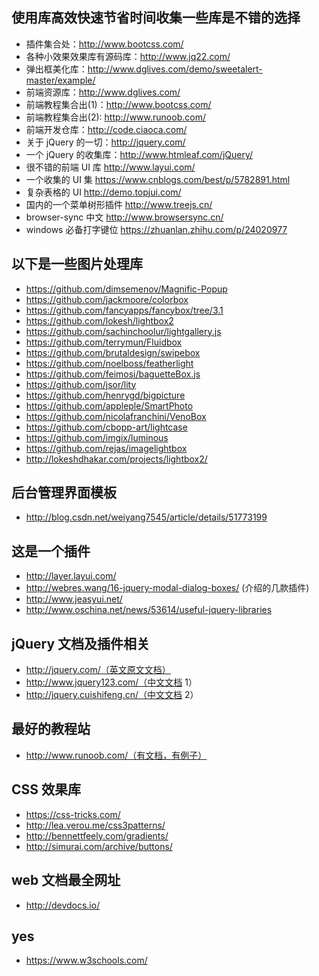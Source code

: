 ## 使用库高效快速节省时间收集一些库是不错的选择
* 插件集合处：http://www.bootcss.com/
* 各种小效果效果库有源码库：http://www.jq22.com/
* 弹出框美化库：http://www.dglives.com/demo/sweetalert-master/example/
* 前端资源库：http://www.dglives.com/
* 前端教程集合出(1)：http://www.bootcss.com/
* 前端教程集合出(2): http://www.runoob.com/
* 前端开发仓库：http://code.ciaoca.com/
* 关于 jQuery 的一切：http://jquery.com/
* 一个 jQuery 的收集库：http://www.htmleaf.com/jQuery/
* 很不错的前端 UI 库 http://www.layui.com/
* 一个收集的 UI 集 https://www.cnblogs.com/best/p/5782891.html
* 复杂表格的 UI http://demo.topjui.com/
* 国内的一个菜单树形插件 http://www.treejs.cn/
* browser-sync 中文 http://www.browsersync.cn/
* windows 必备打字键位 https://zhuanlan.zhihu.com/p/24020977

## 以下是一些图片处理库
*  https://github.com/dimsemenov/Magnific-Popup
*  https://github.com/jackmoore/colorbox
*  https://github.com/fancyapps/fancybox/tree/3.1
*  https://github.com/lokesh/lightbox2
*  https://github.com/sachinchoolur/lightgallery.js
*  https://github.com/terrymun/Fluidbox
*  https://github.com/brutaldesign/swipebox
*  https://github.com/noelboss/featherlight
*  https://github.com/feimosi/baguetteBox.js
*  https://github.com/jsor/lity
*  https://github.com/henrygd/bigpicture
*  https://github.com/appleple/SmartPhoto
*  https://github.com/nicolafranchini/VenoBox
*  https://github.com/cbopp-art/lightcase
*  https://github.com/imgix/luminous
*  https://github.com/rejas/imagelightbox
*  http://lokeshdhakar.com/projects/lightbox2/

## 后台管理界面模板
 * http://blog.csdn.net/weiyang7545/article/details/51773199

## 这是一个插件
 * http://layer.layui.com/
 * http://webres.wang/16-jquery-modal-dialog-boxes/ (介绍的几款插件)
 * http://www.jeasyui.net/
 * http://www.oschina.net/news/53614/useful-jquery-libraries

## jQuery 文档及插件相关
 * http://jquery.com/（英文原文文档）
 * http://www.jquery123.com/（中文文档 1）
 * http://jquery.cuishifeng.cn/（中文文档 2）

## 最好的教程站
* http://www.runoob.com/（有文档，有例子）

## CSS 效果库
  * https://css-tricks.com/
  * http://lea.verou.me/css3patterns/
  * http://bennettfeely.com/gradients/
  * http://simurai.com/archive/buttons/
  
## web 文档最全网址
 * http://devdocs.io/

## yes
* https://www.w3schools.com/
